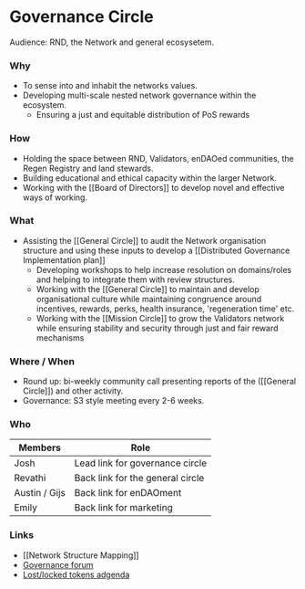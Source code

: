 # Governance Circle
Audience: RND, the Network and general ecosysetem.

### Why
- To sense into and inhabit the networks values.
- Developing multi-scale nested network governance within the ecosystem.
	- Ensuring a just and equitable distribution of PoS rewards

### How
- Holding the space between RND, Validators, enDAOed communities, the Regen Registry and land stewards.
- Building educational and ethical capacity within the larger Network.
- Working with the [[Board of Directors]] to develop novel and effective ways of working.

### What
- Assisting the [[General Circle]] to audit the Network organisation structure and using these inputs to develop a [[Distributed Governance Implementation plan]]
	- Developing workshops to help increase resolution on domains/roles and helping to integrate them with review structures.
	- Working with the [[General Circle]] to maintain and develop organisational culture while maintaining congruence around incentives, rewards, perks, health insurance, 'regeneration time' etc. 
	- Working with the [[Mission Circle]] to grow the Validators network while ensuring stability and security through just and fair reward mechanisms

### Where / When
- Round up: bi-weekly community call presenting reports of the ([[General Circle]]) and other activity.
- Governance: S3 style meeting every 2-6 weeks.


### Who
| Members | Role |
|---|---|
| Josh | Lead link for governance circle |
| Revathi | Back link for the general circle |
| Austin / Gijs | Back link for enDAOment |
| Emily | Back link for marketing |


### Links
- [[Network Structure Mapping]]
- [Governance forum](https://forum.regen.network/c/governance-proposal/10)
- [Lost/locked tokens adgenda](https://forum.regen.network/t/in-need-of-communities-assistance-tokens-lost-in-wallet-conversion/212/7)